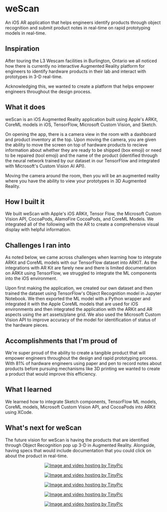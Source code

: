 # weScan
An iOS AR application that helps engineers identify products through object recognition and submit product notes in real-time on rapid prototyping models in real-time. 

## Inspiration
After touring the L3 Wescam facilities in Burlington, Ontario we all noticed how there is currently no interactive Augmented Reality platform for engineers to identify hardware products in their lab and interact with prototypes in 3-D real-time. 

Acknowledging this, we wanted to create a platform that helps empower engineers throughout the design process. 

## What it does
weScan is an iOS Augmented Reality application built using Apple's ARKit, CoreML models in iOS, TensorFlow, Microsoft Custom Vision, and Sketch.  

On opening the app, there is a camera view in the room with a dashboard and product inventory at the top. Upon moving the camera, you are given the ability to move the screen on top of hardware products to recieve information about whether they are ready to be shipped (box emoji) or need to be repaired (tool emoji) and the name of the product (identified through the neural network trained by our dataset in our TensorFlow and integrated with Microsoft's Custom Vision AI API). 

Moving the camera around the room, then you will be an augmented reality where you have the ability to view your prototypes in 3D Augmented Reality.

## How I built it
We built weScan with Apple's iOS ARKit, Tensor Flow, the Microsoft Custom Vision API, CocoaPods, AlamoFire CocoaPods, and CoreML Models. We integrated all of the following with the AR to create a comprehensive visual display with helpful information. 

## Challenges I ran into
As noted below, we came across challenges when learning how to integrate ARKit and CoreML models with our TensorFlow dataset into ARKIT. As the integrations with AR Kit are farely new and there is limited documentation on ARKit using  TensorFlow, we struggled to integrate the ML components into the iOS environment.

Upon first making the application, we created our own dataset and then trained the dataset using TensorFlow's Object Recognition model in Jupyter Notebook. We then exported the ML model with a Python wrapper and integrated it with the Apple CoreML models that are used for iOS environments and then integrated the application with the ARKit and AR aspects using the art assets/plane grid. We also used the Microsoft Custom Vision API to improve accuracy of the model for identification of status of the hardware pieces. 

## Accomplishments that I'm proud of
We're super proud of the ability to create a tangible product that will empower engineers throughout the design and rapid prototyping process. With 81% of hardware engineers using paper and pen to record notes about products before pursuing mechanisms like 3D printing we wanted to create a product that would improve this efficiency. 

## What I learned
We learned how to integrate Sketch components, TensorFlow ML models, CoreML models, Microsoft Custom Vision API, and CocoaPods into ARKit using XCode. 

## What's next for weScan
The future vision for weScan is having the products that are identified through Object Recognition pop up 3-D in Augmented Reality. Alongside, having specs that would include documentation that you could click on about the product in real-time. 

<center><a href="http://tinypic.com?ref=jhg020" target="_blank"><img src="http://i65.tinypic.com/jhg020.png" border="0" alt="Image and video hosting by TinyPic"></a>

<center><p><a href="http://tinypic.com?ref=2e38gvp" target="_blank"><img src="http://i66.tinypic.com/2e38gvp.png" border="0" alt="Image and video hosting by TinyPic"></a>

<center><p><a href="http://tinypic.com?ref=2z9bert" target="_blank"><img src="http://i66.tinypic.com/2z9bert.png" border="0" alt="Image and video hosting by TinyPic"></a>
  
<center><p><a href="http://tinypic.com?ref=aev537" target="_blank"><img src="http://i65.tinypic.com/aev537.png" border="0" alt="Image and video hosting by TinyPic"></a>
  
<center><a href="http://tinypic.com?ref=j8ckcl" target="_blank"><img src="http://i67.tinypic.com/j8ckcl.png" border="0" alt="Image and video hosting by TinyPic"></a>



